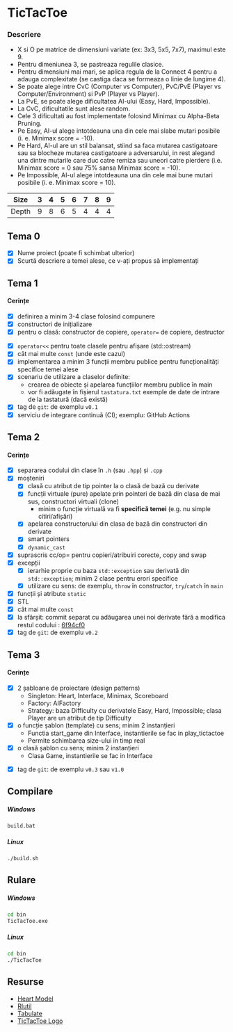 # TicTacToe

### Descriere

- X si O pe matrice de dimensiuni variate (ex: 3x3, 5x5, 7x7), maximul este 9.
- Pentru dimeniunea 3, se pastreaza regulile clasice.
- Pentru dimensiuni mai mari, se aplica regula de la Connect 4 pentru a adauga complexitate (se castiga daca se formeaza o linie de lungime 4).
- Se poate alege intre CvC (Computer vs Computer), PvC/PvE (Player vs Computer/Environment) si PvP (Player vs Player).
- La PvE, se poate alege dificultatea AI-ului (Easy, Hard, Impossible).
- La CvC, dificultatile sunt alese random.
- Cele 3 dificultati au fost implementate folosind Minimax cu Alpha-Beta Pruning.
- Pe Easy, AI-ul alege intotdeauna una din cele mai slabe mutari posibile (i. e. Minimax score = -10).
- Pe Hard, AI-ul are un stil balansat, stiind sa faca mutarea castigatoare sau sa blocheze mutarea castigatoare a adversarului, in rest alegand una dintre mutarile care duc catre remiza sau uneori catre pierdere (i.e. Minimax score = 0 sau 75% sansa Minimax score = -10).
- Pe Impossible, AI-ul alege intotdeauna una din cele mai bune mutari posibile (i. e. Minimax score = 10).

|  Size | 3 | 4 | 5 | 6 | 7 | 8 | 9 |
| ----- | - | - | - | - | - | - | - |
| Depth | 9 | 8 | 6 | 5 | 4 | 4 | 4 |

## Tema 0

- [x] Nume proiect (poate fi schimbat ulterior)
- [x] Scurtă descriere a temei alese, ce v-ați propus să implementați

## Tema 1

#### Cerințe
- [x] definirea a minim 3-4 clase folosind compunere
- [x] constructori de inițializare
- [x] pentru o clasă: constructor de copiere, `operator=` de copiere, destructor
<!-- - [ ] pentru o altă clasă: constructor de mutare, `operator=` de mutare, destructor -->
<!-- - [ ] pentru o altă clasă: toate cele 5 funcții membru speciale -->
- [x] `operator<<` pentru toate clasele pentru afișare (std::ostream)
- [x] cât mai multe `const` (unde este cazul)
- [x] implementarea a minim 3 funcții membru publice pentru funcționalități specifice temei alese
- [x] scenariu de utilizare a claselor definite:
  - crearea de obiecte și apelarea funcțiilor membru publice în main
  - vor fi adăugate în fișierul `tastatura.txt` exemple de date de intrare de la tastatură (dacă există)
- [x] tag de `git`: de exemplu `v0.1`
- [x] serviciu de integrare continuă (CI); exemplu: GitHub Actions

## Tema 2

#### Cerințe
- [x] separarea codului din clase în `.h` (sau `.hpp`) și `.cpp`
- [x] moșteniri
  - [x] clasă cu atribut de tip pointer la o clasă de bază cu derivate
  - [x] funcții virtuale (pure) apelate prin pointeri de bază din clasa de mai sus, constructori virtuali (clone)
    - minim o funcție virtuală va fi **specifică temei** (e.g. nu simple citiri/afișări)
  - [x] apelarea constructorului din clasa de bază din constructori din derivate
  - [x] smart pointers
  - [x] `dynamic_cast`
- [x] suprascris cc/op= pentru copieri/atribuiri corecte, copy and swap
- [x] excepții
  - [x] ierarhie proprie cu baza `std::exception` sau derivată din `std::exception`; minim 2 clase pentru erori specifice
  - [x] utilizare cu sens: de exemplu, `throw` în constructor, `try`/`catch` în `main`
- [x] funcții și atribute `static`
- [x] STL
- [x] cât mai multe `const`
- [x] la sfârșit: commit separat cu adăugarea unei noi derivate fără a modifica restul codului : [6f94cf0](https://github.com/Andrei137/Tic-Tac-Toe/commit/77c9c2e2e686bd244d37e7f3958e0195d34f5d1e)
- [x] tag de `git`: de exemplu `v0.2`

## Tema 3

#### Cerințe
- [x] 2 șabloane de proiectare (design patterns)
     - Singleton: Heart, Interface, Minimax, Scoreboard
     - Factory: AIFactory
     - Strategy: baza Difficulty cu derivatele Easy, Hard, Impossible; clasa Player are un atribut de tip Difficulty
- [x] o funcție șablon (template) cu sens; minim 2 instanțieri
     - Functia start_game din Interface, instantierile se fac in play_tictactoe
     - Permite schimbarea size-ului in timp real
- [x] o clasă șablon cu sens; minim 2 instanțieri
     - Clasa Game, instantierile se fac in Interface
<!-- - [ ] o specializare pe funcție/clasă șablon -->
- [x] tag de `git`: de exemplu `v0.3` sau `v1.0`

## Compilare
##### Windows
```bash
build.bat
```

##### Linux
```bash
./build.sh
```

## Rulare
##### Windows
```bash
cd bin
TicTacToe.exe
```

##### Linux
```bash
cd bin
./TicTacToe
```

## Resurse

- [Heart Model](https://github.com/liuyubobobo/heart-curve-cplusplus)
- [Rlutil](https://github.com/tapio/rlutil)
- [Tabulate](https://github.com/p-ranav/tabulate)
- [TicTacToe Logo](https://github.com/umutambyi-gad/Tic-Tac-Toe)
